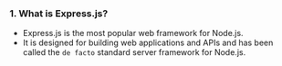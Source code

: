 ### 1. What is Express.js?

- Express.js is the most popular web framework for Node.js.
- It is designed for building web applications and APIs and has been called the `de facto` standard server framework for Node.js.
